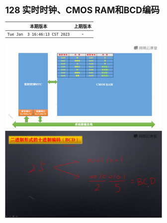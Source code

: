 # 128 实时时钟、CMOS RAM和BCD编码

|本期版本|上期版本 
|:---:|:---:
`Tue Jan  3 16:46:13 CST 2023` | -

<img src="./01.png" />
<img src="./02.png" />